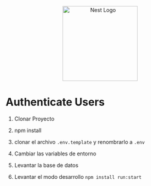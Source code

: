 <p align="center">
  <a href="http://nestjs.com/" target="blank"><img src="https://nestjs.com/img/logo-small.svg" width="200" alt="Nest Logo" /></a>
</p>

# Authenticate Users

1. Clonar Proyecto
2. npm install
3. clonar el archivo ```.env.template``` y renombrarlo a ```.env```
4. Cambiar las variables de entorno
5. Levantar la base de datos

6. Levantar el modo desarrollo ```npm install run:start```